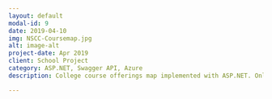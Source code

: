 ```yaml
---
layout: default
modal-id: 9
date: 2019-04-10
img: NSCC-Coursemap.jpg
alt: image-alt
project-date: Apr 2019
client: School Project 
category: ASP.NET, Swagger API, Azure
description: College course offerings map implemented with ASP.NET. Online demo can be reached at <a href="https://coursemap2019.azurewebsites.net/courseofferings" target="_blank">NSCC Courseofferings on Microsoft Azure</a>, <a href="https://coursemap2019.azurewebsites.net/api" target="_blank">NSCC Coursemap API on Microsoft Azure</a>.

---
```

